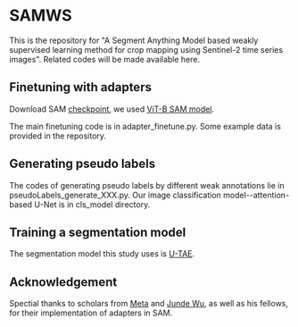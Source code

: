 # SAMWS
This is the repository for "A Segment Anything Model based weakly supervised learning method for crop mapping using Sentinel-2 time series images". Related codes will be made available here.

## Finetuning with adapters
Download SAM [checkpoint](https://github.com/facebookresearch/segment-anything#model-checkpoints), we used [ViT-B SAM model](https://dl.fbaipublicfiles.com/segment_anything/sam_vit_b_01ec64.pth).

The main finetuning code is in adapter_finetune.py. Some example data is provided in the repository.

## Generating pseudo labels
The codes of generating pseudo labels by different weak annotations lie in pseudoLabels_generate_XXX.py.
Our image classification model--attention-based U-Net is in cls_model directory.

## Training a segmentation model
The segmentation model this study uses is [U-TAE](https://github.com/VSainteuf/utae-paps).

## Acknowledgement
Spectial thanks to scholars from [Meta](https://github.com/facebookresearch/segment-anything) and [Junde Wu](https://github.com/KidsWithTokens/Medical-SAM-Adapter), as well as his fellows, for their implementation of adapters in SAM.
